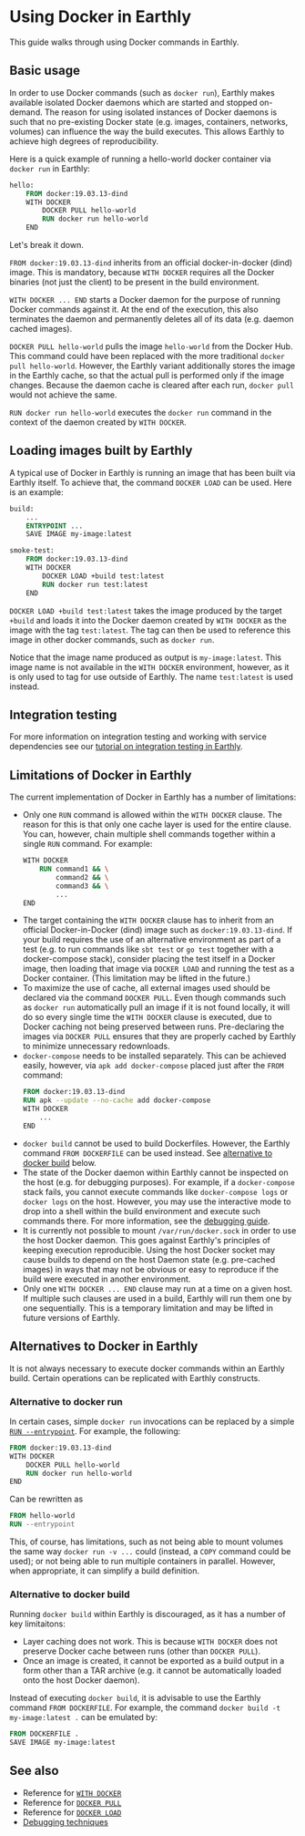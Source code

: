 
# Using Docker in Earthly

This guide walks through using Docker commands in Earthly.

## Basic usage

In order to use Docker commands (such as `docker run`), Earthly makes available isolated Docker daemons which are started and stopped on-demand. The reason for using isolated instances of Docker daemons is such that no pre-existing Docker state (e.g. images, containers, networks, volumes) can influence the way the build executes. This allows Earthly to achieve high degrees of reproducibility.

Here is a quick example of running a hello-world docker container via `docker run` in Earthly:

```Dockerfile
hello:
    FROM docker:19.03.13-dind
    WITH DOCKER
        DOCKER PULL hello-world
        RUN docker run hello-world
    END
```

Let's break it down.

`FROM docker:19.03.13-dind` inherits from an official docker-in-docker (dind) image. This is mandatory, because `WITH DOCKER` requires all the Docker binaries (not just the client) to be present in the build environment.

`WITH DOCKER ... END` starts a Docker daemon for the purpose of running Docker commands against it. At the end of the execution, this also terminates the daemon and permanently deletes all of its data (e.g. daemon cached images).

`DOCKER PULL hello-world` pulls the image `hello-world` from the Docker Hub. This command could have been replaced with the more traditional `docker pull hello-world`. However, the Earthly variant additionally stores the image in the Earthly cache, so that the actual pull is performed only if the image changes. Because the daemon cache is cleared after each run, `docker pull` would not achieve the same.

`RUN docker run hello-world` executes the `docker run` command in the context of the daemon created by `WITH DOCKER`.

## Loading images built by Earthly

A typical use of Docker in Earthly is running an image that has been built via Earthly itself. To achieve that, the command `DOCKER LOAD` can be used. Here is an example:

```Dockerfile
build:
    ...
    ENTRYPOINT ...
    SAVE IMAGE my-image:latest

smoke-test:
    FROM docker:19.03.13-dind
    WITH DOCKER
        DOCKER LOAD +build test:latest
        RUN docker run test:latest
    END
```

`DOCKER LOAD +build test:latest` takes the image produced by the target `+build` and loads it into the Docker daemon created by `WITH DOCKER` as the image with the tag `test:latest`. The tag can then be used to reference this image in other docker commands, such as `docker run`.

Notice that the image name produced as output is `my-image:latest`. This image name is not available in the `WITH DOCKER` environment, however, as it is only used to tag for use outside of Earthly. The name `test:latest` is used instead.

## Integration testing

For more information on integration testing and working with service dependencies see our [tutorial on integration testing in Earthly](./integration.md).

## Limitations of Docker in Earthly

The current implementation of Docker in Earthly has a number of limitations:

* Only one `RUN` command is allowed within the `WITH DOCKER` clause. The reason for this is that only one cache layer is used for the entire clause. You can, however, chain multiple shell commands together within a single `RUN` command. For example:
  ```Dockerfile
  WITH DOCKER
      RUN command1 && \
          command2 && \
          command3 && \
          ...
  END
  ```
* The target containing the `WITH DOCKER` clause has to inherit from an official Docker-in-Docker (dind) image such as `docker:19.03.13-dind`. If your build requires the use of an alternative environment as part of a test (e.g. to run commands like `sbt test` or `go test` together with a docker-compose stack), consider placing the test itself in a Docker image, then loading that image via `DOCKER LOAD` and running the test as a Docker container. (This limitation may be lifted in the future.)
* To maximize the use of cache, all external images used should be declared via the command `DOCKER PULL`. Even though commands such as `docker run` automatically pull an image if it is not found locally, it will do so every single time the `WITH DOCKER` clause is executed, due to Docker caching not being preserved between runs. Pre-declaring the images via `DOCKER PULL` ensures that they are properly cached by Earthly to minimize unnecessary redownloads.
* `docker-compose` needs to be installed separately. This can be achieved easily, however, via `apk add docker-compose` placed just after the `FROM` command:
  ```Dockerfile
  FROM docker:19.03.13-dind
  RUN apk --update --no-cache add docker-compose
  WITH DOCKER
      ...
  END
  ```
* `docker build` cannot be used to build Dockerfiles. However, the Earthly command `FROM DOCKERFILE` can be used instead. See [alternative to docker build](#alternative-to-docker-build) below.
* The state of the Docker daemon within Earthly cannot be inspected on the host (e.g. for debugging purposes). For example, if a `docker-compose` stack fails, you cannot execute commands like `docker-compose logs` or `docker logs` on the host. However, you may use the interactive mode to drop into a shell within the build environment and execute such commands there. For more information, see the [debugging guide](./debugging.md).
* It is currently not possible to mount `/var/run/docker.sock` in order to use the host Docker daemon. This goes against Earthly's principles of keeping execution reproducible. Using the host Docker socket may cause builds to depend on the host Daemon state (e.g. pre-cached images) in ways that may not be obvious or easy to reproduce if the build were executed in another environment.
* Only one `WITH DOCKER ... END` clause may run at a time on a given host. If multiple such clauses are used in a build, Earthly will run them one by one sequentially. This is a temporary limitation and may be lifted in future versions of Earthly.

## Alternatives to Docker in Earthly

It is not always necessary to execute docker commands within an Earthly build. Certain operations can be replicated with Earthly constructs.

### Alternative to docker run

In certain cases, simple `docker run` invocations can be replaced by a simple [`RUN --entrypoint`](../earthfile/earthfile.md#entrypoint). For example, the following:

```Dockerfile
FROM docker:19.03.13-dind
WITH DOCKER
    DOCKER PULL hello-world
    RUN docker run hello-world
END
```

Can be rewritten as

```Dockerfile
FROM hello-world
RUN --entrypoint
```

This, of course, has limitations, such as not being able to mount volumes the same way `docker run -v ...`  could (instead, a `COPY` command could be used); or not being able to run multiple containers in parallel. However, when appropriate, it can simplify a build definition.

### Alternative to docker build

Running `docker build` within Earthly is discouraged, as it has a number of key limitaitons:

* Layer caching does not work. This is because `WITH DOCKER` does not preserve Docker cache between runs (other than `DOCKER PULL`).
* Once an image is created, it cannot be exported as a build output in a form other than a TAR archive (e.g. it cannot be automatically loaded onto the host Docker daemon).

Instead of executing `docker build`, it is advisable to use the Earthly command `FROM DOCKERFILE`. For example, the command `docker build -t my-image:latest .` can be emulated by:

```Dockerfile
FROM DOCKERFILE .
SAVE IMAGE my-image:latest
```

## See also

* Reference for [`WITH DOCKER`](../earthfile/earthfile.md#with-docker-beta)
* Reference for [`DOCKER PULL`](../earthfile/earthfile.md#docker-pull-beta)
* Reference for [`DOCKER LOAD`](../earthfile/earthfile.md#docker-load-beta)
* [Debugging techniques](./debugging.md)
